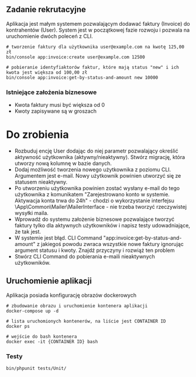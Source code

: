 ## Zadanie rekrutacyjne
Aplikacja jest małym systemem pozwalającym dodawać faktury (Invoice) do kontrahentów (User). System jest w początkowej fazie rozwoju i pozwala na uruchomienie dwóch poleceń z CLI.
```
# tworzenie faktury dla użytkownika user@example.com na kwotę 125,00 zł
bin/console app:invoice:create user@example.com 12500

# pobieranie identyfiaktorów faktur, które mają status "new" i ich kwota jest większa od 100,00 zł
bin/console app:invoice:get-by-status-and-amount new 10000
```
### Istniejące założenia biznesowe

- Kwota faktury musi być większa od 0
- Kwoty zapisywane są w groszach

# Do zrobienia

- Rozbuduj encję User dodając do niej parametr pozwalający określić aktywność użytkownika (aktywny/nieaktywny). Stwórz migrację, która utworzy nową kolumnę w bazie danych.
- Dodaj możliwość tworzenia nowego użytkownika z poziomu CLI. Argumentem jest e-mail. Nowy użytkownik powinien utworzyć się ze statusem nieaktywny.
- Po utworzeniu użytkownika powinien zostać wysłany e-mail do tego użytkownika z komunikatem "Zarejestrowano konto w systemie. Aktywacja konta trwa do 24h" - chodzi o wykorzystanie interfejsu \App\Common\Mailer\MailerInterface - nie trzeba tworzyć rzeczywistej wysyłki maila.
- Wprowadź do systemu założenie biznesowe pozwalające tworzyć faktury tylko dla aktywnych użytkowników i napisz testy udowadniające, że tak jest.
- W systemie jest błąd. CLI Command "app:invoice:get-by-status-and-amount" z jakiegoś powodu zwraca wszystkie nowe faktury ignorując argument statusu i kwoty. Znajdź przyczyny i rozwiąż ten problem
- Stwórz CLI Command do pobierania e-maili nieaktywnych użytkowników.

## Uruchomienie aplikacji
Aplikacja posiada konfigurację obrazów dockerowych 
```
# zbudowanie obrazu i uruchomienie kontenera aplikacji
docker-compose up -d

# lista uruchomionych kontenerów, na liście jest CONTAINER ID
docker ps

# wejście do bash kontenera 
docker exec -it {CONTAINER ID} bash
```

### Testy
```
bin/phpunit tests/Unit/
```